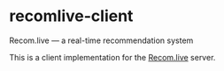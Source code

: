 # recomlive-client
Recom.live — a real-time recommendation system

This is a client implementation for the [Recom.live](https://github.com/grinya007/recomlive) server.
